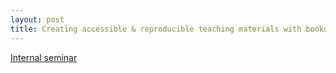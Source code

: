 ```yaml
---
layout: post
title: Creating accessible & reproducible teaching materials with bookdown
---
```


[Internal seminar](/slides/bookdown_20231208.html)